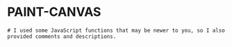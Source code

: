 # PAINT-CANVAS

```
# I used some JavaScript functions that may be newer to you, so I also provided comments and descriptions.
```
